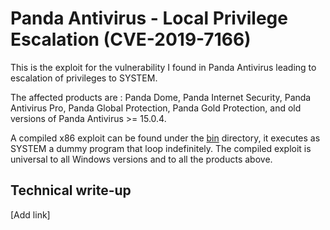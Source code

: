 # Panda Antivirus - Local Privilege Escalation (CVE-2019-7166)
This is the exploit for the vulnerability I found in Panda Antivirus leading to escalation of privileges to SYSTEM.

The affected products are : Panda Dome, Panda Internet Security, Panda Antivirus Pro, Panda Global Protection, Panda Gold Protection, and old versions of Panda Antivirus >= 15.0.4.

A compiled x86 exploit can be found under the [bin](bin) directory, it executes as SYSTEM a dummy program that loop indefinitely. The compiled exploit is universal to all Windows versions and to all the products above.

## Technical write-up
[Add link]
